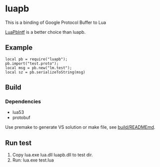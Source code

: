 luapb
=====

This is a binding of Google Protocol Buffer to Lua 

[LuaPbIntf](https://github.com/jinq0123/LuaPbIntf) is a better choice than luapb.

## Example

```
local pb = require("luapb");
pb.import("test.proto");
local msg = pb.new("lm.test");
local sz = pb.serializeToString(msg)
```

## Build

### Dependencies
* lua53
* protobuf

Use premake to generate VS solution or make file, see [build/READMEmd](build/README.md).

## Run test
1. Copy lua.exe lua.dll luapb.dll to test dir.
2. Run: lua.exe test.lua
